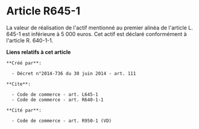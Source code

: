 # Article R645-1

La valeur de réalisation de l'actif mentionné au premier alinéa de l'article L. 645-1 est inférieure à 5 000 euros. Cet actif
est déclaré conformément à l'article R. 640-1-1.

**Liens relatifs à cet article**

	**Créé par**:

	  - Décret n°2014-736 du 30 juin 2014 - art. 111

	**Cite**:

	  - Code de commerce - art. L645-1
	  - Code de commerce - art. R640-1-1

	**Cité par**:

	  - Code de commerce - art. R950-1 (VD)
